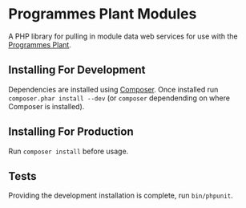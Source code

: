# Programmes Plant Modules


A PHP library for pulling in module data web services for use with the [Programmes Plant](http://github.com/unikent/programmes-plant).


## Installing For Development

Dependencies are installed using [Composer](http://getcomposer.org/). Once installed run `composer.phar install --dev` (or `composer` dependending on where Composer is installed).


## Installing For Production

Run `composer install` before usage.

## Tests

Providing the development installation is complete, run `bin/phpunit`.